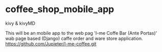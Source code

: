 # coffee_shop_mobile_app
kivy & kivyMD




This will be an mobile app to the web pag 'I-me Coffe Bar (Ante Portas)' wab page based (Django) caffe order and ware store application.
https://github.com/Jupieter/I-me-coffee.git
